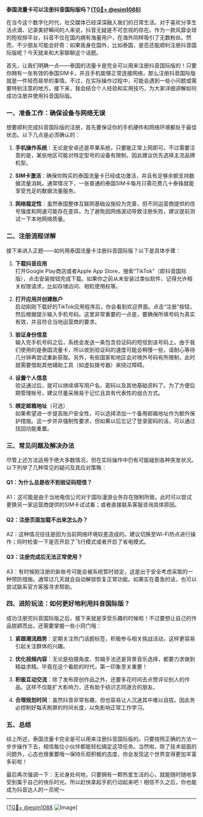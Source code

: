 **泰国流量卡可以注册抖音国际版吗？[[TG💪+ @esim1088](https://t.me/s/esim1088)]**

在当今这个数字化时代，社交媒体已经深深融入我们的日常生活。对于喜欢分享生活点滴、记录美好瞬间的人来说，抖音无疑是不可忽视的存在。作为一款风靡全球的短视频平台，抖音不仅在国内拥有海量用户，在海外同样吸引了无数粉丝。然而，不少朋友可能会好奇：如果我身在国外，比如泰国，是否还能顺利注册抖音国际版呢？今天就来和大家聊聊这个话题。

首先，让我们明确一点——泰国的流量卡是完全可以用来注册抖音国际版的！只要你拥有一张有效的泰国SIM卡，并且手机能够正常连接网络，那么注册抖音国际版就是一件轻而易举的事情。不过，在实际操作过程中，可能会遇到一些小问题或需要特别注意的地方。接下来，我会结合个人经验和实用技巧，为大家详细讲解如何成功注册并使用抖音国际版。

### **一、准备工作：确保设备与网络无误**

想要顺利完成抖音国际版的注册，首先要保证你的手机硬件和网络环境都处于最佳状态。以下几点是必须确认的：

1. **手机操作系统**：无论是安卓还是苹果系统，只要能正常上网即可。不过需要注意的是，某些地区可能对特定型号的设备有限制，因此建议优先选择主流品牌机型。
   
2. **SIM卡激活**：确保你购买的泰国流量卡已经成功激活，并且有足够余额支持数据流量消耗。通常情况下，一张普通的泰国SIM卡每月只需花费几十泰铢就能享受充足的数据流量服务。

3. **网络稳定性**：虽然泰国整体互联网基础设施较为完善，但不同运营商提供的信号强度和网速可能存在差异。为了避免因网络波动导致注册失败，建议提前测试一下本地网络质量。

### **二、注册流程详解**

接下来进入正题——如何用泰国流量卡注册抖音国际版？以下是具体步骤：

1. **下载抖音应用**  
   打开Google Play商店或者Apple App Store，搜索“TikTok”（即抖音国际版），点击安装按钮完成下载。如果你之前从未安装过类似软件，记得允许相关权限请求，比如存储访问、相机使用权等。

2. **打开应用并创建账户**  
   启动刚刚下载好的TikTok应用程序后，你会看到欢迎界面。点击“注册”按钮，然后根据提示输入手机号码。这里非常重要的一点是，要确保所填号码为真实有效，并且符合当地运营商的要求。

3. **验证身份信息**  
   输入完手机号码之后，系统会发送一条包含验证码的短信到该号码上。由于我们使用的是泰国流量卡，所以收到验证码的速度可能会稍慢一些，请耐心等待几分钟再尝试重新获取。另外，有些国家和地区会对境外号码有所限制，此时就需要借助其他辅助工具（如虚拟拨号器）来绕过障碍。

4. **设置个人信息**  
   验证通过后，就可以继续填写用户名、密码以及其他基础资料了。为了方便后期管理账号，建议尽量采用易于记忆且具有代表性的组合方式。

5. **绑定邮箱地址**（可选）  
   如果希望进一步提高账户安全性，可以选择添加一个备用邮箱地址作为额外保护措施。这一步并非强制性要求，但如果以后忘记了登录密码的话，可以通过找回功能重置。

### **三、常见问题及解决办法**

尽管上述方法适用于绝大多数情况，但在实际操作中仍有可能碰到各种突发状况。以下列举了几种常见的疑问及其应对策略：

#### **Q1：为什么总是收不到验证码短信？**
A1：这可能是由于当地电信公司对于国际漫游业务存在限制所致。此时可以尝试更换另一家运营商提供的SIM卡试试看；或者直接联系客服咨询具体原因。

#### **Q2：注册页面加载不出来怎么办？**
A2：这种情况往往是因为当前网络环境较差造成的。建议切换至Wi-Fi热点进行操作；同时检查一下是否开启了飞行模式或者开启了省电模式。

#### **Q3：注册完成后无法正常使用？**
A3：有时候刚注册的新账号可能会被系统暂时锁定，这是出于安全考虑采取的一种预防措施。通常过几天就会自动解锁恢复正常功能。如果实在着急的话，也可以尝试联系官方客服寻求帮助。

### **四、进阶玩法：如何更好地利用抖音国际版？**

成功注册完抖音国际版之后，接下来就是享受乐趣的时候啦！不过要想让自己的作品脱颖而出，还需要掌握一些小窍门哦：

1. **紧跟潮流趋势**：定期关注热门话题标签，积极参与相关挑战活动，这样更容易引起关注群体的兴趣。

2. **优化视频内容**：无论是拍摄角度、剪辑手法还是背景音乐选择，都要力求做到精益求精。毕竟在这个看脸的时代，第一印象至关重要！

3. **积极互动交流**：除了发布原创作品之外，还要多花时间去点赞评论别人的作品。这样不仅能扩大影响力，还有助于结识志同道合的朋友。

4. **合理规划时间**：虽然抖音非常有趣，但也容易让人沉迷其中难以自拔。因此务必控制好每天刷屏的时间长度，以免影响正常工作学习。

### **五、总结**

综上所述，泰国流量卡完全是可以用来注册抖音国际版的。只要按照正确的方法一步步操作下去，相信每位小伙伴都能轻松搞定这项任务。当然啦，除了技术层面的问题外，心态也很重要哦～保持乐观积极的态度，你会发现这个世界变得更加丰富多彩啦！

最后再次强调一下：无论身处何地，只要拥有一颗热爱生活的心，就能随时随地享受到属于自己的快乐时光。所以赶快拿起手机行动起来吧！相信不久之后，你也能成为抖音达人的一员呢～

---

[[TG💪+ @esim1088](https://t.me/s/esim1088) ![Image](https://i.postimg.cc/4NQfJmqS/Snipaste-2025-05-13-00-14-12.png)]